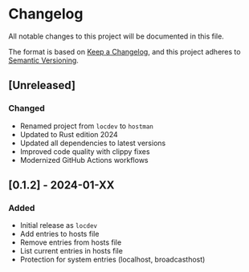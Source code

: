 # Changelog

All notable changes to this project will be documented in this file.

The format is based on [Keep a Changelog](https://keepachangelog.com/en/1.0.0/),
and this project adheres to [Semantic Versioning](https://semver.org/spec/v2.0.0.html).

## [Unreleased]

### Changed

- Renamed project from `locdev` to `hostman`
- Updated to Rust edition 2024
- Updated all dependencies to latest versions
- Improved code quality with clippy fixes
- Modernized GitHub Actions workflows

## [0.1.2] - 2024-01-XX

### Added

- Initial release as `locdev`
- Add entries to hosts file
- Remove entries from hosts file  
- List current entries in hosts file
- Protection for system entries (localhost, broadcasthost)
